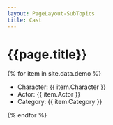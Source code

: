 ```yaml
---
layout: PageLayout-SubTopics
title: Cast
---
```


# {{page.title}}

{% for item in site.data.demo %}

-  Character: {{ item.Character }}
-  Actor: {{ item.Actor }}
-  Category: {{ item.Category }}

{% endfor %}
